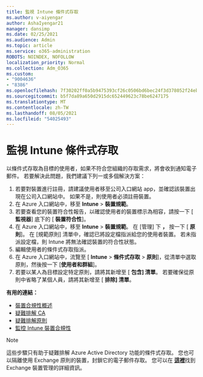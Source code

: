 ```yaml
---
title: 監視 Intune 條件式存取
ms.author: v-aiyengar
author: AshaIyengar21
manager: dansimp
ms.date: 02/25/2021
ms.audience: Admin
ms.topic: article
ms.service: o365-administration
ROBOTS: NOINDEX, NOFOLLOW
localization_priority: Normal
ms.collection: Adm_O365
ms.custom:
- "9004636"
- "8386"
ms.openlocfilehash: 7f30202ff0a5b9475393cf26c0506bd6bec24f3d378052f24ebf7f327cf84689
ms.sourcegitcommit: b5f7da89a650d2915dc652449623c78be6247175
ms.translationtype: MT
ms.contentlocale: zh-TW
ms.lasthandoff: 08/05/2021
ms.locfileid: "54025493"
---
```

# <a name="monitor-intune-conditional-access"></a>監視 Intune 條件式存取

以條件式存取為目標的使用者，如果不符合您組織的存取需求，將會收到通知電子郵件。 若要解決此問題，我們建議下列一或多個解決方案：

1. 若要對裝置進行註冊，請建議使用者移至公司入口網站 app，並確認該裝置出現在公司入口網站中。 如果不是，則使用者必須註冊裝置。
1. 在 Azure 入口網站中，移至 **Intune**  >  **裝置規範**。 
1. 若要查看您的裝置符合性報告，以確認使用者的裝置標示為相容，請按一下 [ **監視器**] 底下的 [ **裝置符合性**]。
1. 在 Azure 入口網站中，移至 **Intune**  >  **裝置規範**。 在 [管理] 下 **，** 按一下 [ **原則**]。 在 [規範原則] 清單中，確認已將設定檔指派給您的使用者裝置。 若未指派設定檔，則 Intune 將無法確認裝置的符合性狀態。
1. 編輯使用者的條件式存取指派。
1. 在 Azure 入口網站中，流覽至 [ **Intune**  >  **條件式存取**  >  **原則**]，從清單中選取原則，然後按一下 [**使用者和群組**]。
1. 若要以某人為目標設定特定原則，請將其新增至 [ **包含] 清單**。 若要確保從原則中省略了某個人員，請將其新增至 [ **排除] 清單**。

**有用的連結：**

- [裝置合規性概述](https://docs.microsoft.com/intune/device-compliance-get-started)
- [疑難排解 CA](https://docs.microsoft.com/intune/troubleshoot-conditional-access)
- [疑難排解原則](https://docs.microsoft.com/intune/troubleshoot-policies-in-microsoft-intune)
- [監控 Intune 裝置合規性](https://docs.microsoft.com/intune/compliance-policy-monitor)

> [!NOTE]
> 這些步驟只有助于疑難排解 Azure Active Directory 功能的條件式存取。 您也可以隔離使用 Exchange 原則的裝置，封鎖它的電子郵件存取。 您可以在 [**這裡**](https://docs.microsoft.com/previous-versions/office/exchange-server-2010/ff959225(v=exchg.141))找到 Exchange 裝置管理的詳細資訊。

